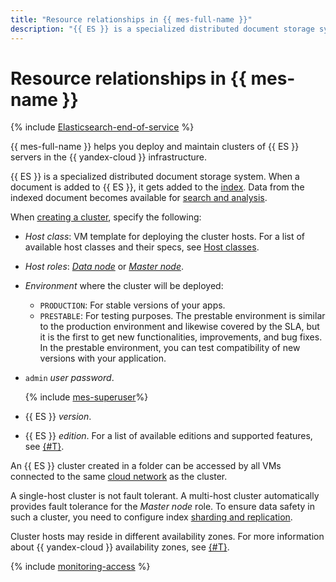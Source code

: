 ```yaml
---
title: "Resource relationships in {{ mes-full-name }}"
description: "{{ ES }} is a specialized distributed document storage system. When a document is added to {{ ES }}, it gets added to an index. Data from the indexed document becomes available for search and analysis. {{ mes-full-name }} helps you deploy and maintain {{ ES }} server clusters in the {{ yandex-cloud }} infrastructure."
---
```


# Resource relationships in {{ mes-name }}

{% include [Elasticsearch-end-of-service](../../_includes/mdb/mes/note-end-of-service.md) %}

{{ mes-full-name }} helps you deploy and maintain clusters of {{ ES }} servers in the {{ yandex-cloud }} infrastructure.

{{ ES }} is a specialized distributed document storage system. When a document is added to {{ ES }}, it gets added to the [index](indexing.md). Data from the indexed document becomes available for [search and analysis](searching.md).

When [creating a cluster](../operations/cluster-create.md), specify the following:

- _Host class_: VM template for deploying the cluster hosts. For a list of available host classes and their specs, see [Host classes](instance-types.md).

- _Host roles_: [_Data node_](hosts-roles.md#data-node) or [_Master node_](hosts-roles.md#master-node).

- _Environment_ where the cluster will be deployed:
   - `PRODUCTION`: For stable versions of your apps.
   - `PRESTABLE`: For testing purposes. The prestable environment is similar to the production environment and likewise covered by the SLA, but it is the first to get new functionalities, improvements, and bug fixes. In the prestable environment, you can test compatibility of new versions with your application.

- `admin` _user password_.

   {% include [mes-superuser](../../_includes/mdb/mes-superuser.md)%}

- {{ ES }} _version_.

- {{ ES }} _edition_. For a list of available editions and supported features, see [{#T}](es-editions.md).

An {{ ES }} cluster created in a folder can be accessed by all VMs connected to the same [cloud network](../../vpc/) as the cluster.

A single-host cluster is not fault tolerant. A multi-host cluster automatically provides fault tolerance for the _Master node_ role. To ensure data safety in such a cluster, you need to configure index [sharding and replication](scalability-and-resilience.md).

Cluster hosts may reside in different availability zones. For more information about {{ yandex-cloud }} availability zones, see [{#T}](../../overview/concepts/geo-scope.md).

{% include [monitoring-access](../../_includes/mdb/monitoring-access.md) %}
